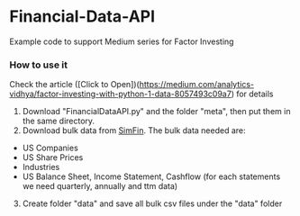 # Financial-Data-API
Example code to support Medium series for Factor Investing

### How to use it ###
Check the article ([Click to Open])(https://medium.com/analytics-vidhya/factor-investing-with-python-1-data-8057493c09a7) for details

1. Download "FinancialDataAPI.py" and the folder "meta", then put them in the same directory.
2. Download bulk data from [SimFin](https://simfin.com/data/bulk). The bulk data needed are:
  - US Companies
  - US Share Prices
  - Industries
  - US Balance Sheet, Income Statement, Cashflow (for each statements we need quarterly, annually and ttm data)
3. Create folder "data" and save all bulk csv files under the "data" folder
